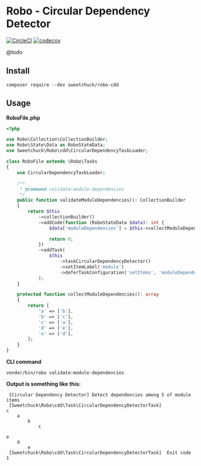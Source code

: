 # Robo - Circular Dependency Detector

[![CircleCI](https://circleci.com/gh/Sweetchuck/robo-cdd.svg?style=svg)](https://circleci.com/gh/Sweetchuck/robo-cdd)
[![codecov](https://codecov.io/gh/Sweetchuck/robo-cdd/branch/master/graph/badge.svg)](https://codecov.io/gh/Sweetchuck/robo-cdd)

@todo


## Install

    composer require --dev sweetchuck/robo-cdd


## Usage

**RoboFile.php**
```php
<?php

use Robo\Collection\CollectionBuilder;
use Robo\State\Data as RoboStateData;
use Sweetchuck\Robo\cdd\CircularDependencyTaskLoader;

class RoboFile extends \Robo\Tasks
{
    use CircularDependencyTaskLoader;

    /**
     * @command validate:module-dependencies
     */
    public function validateModuleDependencies(): CollectionBuilder
    {
        return $this
            ->collectionBuilder()
            ->addCode(function (RoboStateData $data): int {
                $data['moduleDependencies'] = $this->collectModuleDependencies();

                return 0;
            })
            ->addTask(
                $this
                    ->taskCircularDependencyDetector()
                    ->setItemLabel('module')
                    ->deferTaskConfiguration('setItems', 'moduleDependencies')
            );
    }

    protected function collectModuleDependencies(): array
    {
        return [
            'a' => ['b'],
            'b' => ['c'],
            'c' => ['a'],
            'd' => ['e'],
            'e' => ['d'],
        ];
    }
}
```

**CLI command**

`vendor/bin/robo validate:module-dependencies`

**Output is something like this:**
```
 [Circular Dependency Detector] Detect dependencies among 5 of module items
 [Sweetchuck\Robo\cdd\Task\CircularDependencyDetectorTask]
c
    a
        b
            c

e
    d
        e
 [Sweetchuck\Robo\cdd\Task\CircularDependencyDetectorTask]  Exit code 1
```
